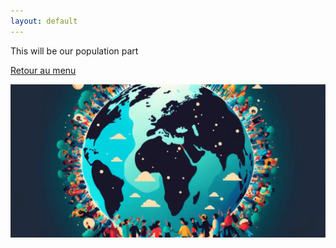 ```yaml
---
layout: default
---
```


This will be our population part

[Retour au menu](./)

![Branching](assets/img/population.png)